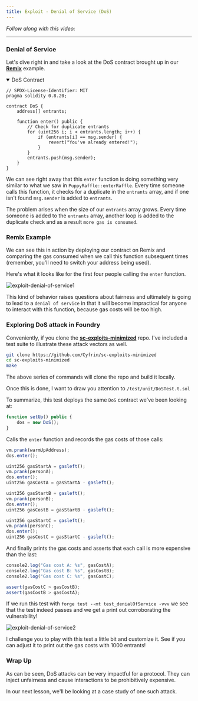 ```yaml
---
title: Exploit - Denial of Service (DoS)
---
```


_Follow along with this video:_

---

### Denial of Service

Let's dive right in and take a look at the DoS contract brought up in our [**Remix**](https://remix.ethereum.org/#url=https://github.com/Cyfrin/sc-exploits-minimized/blob/main/src/denial-of-service/DoS.sol&lang=en&optimize=false&runs=200&evmVersion=null&version=soljson-v0.8.20+commit.a1b79de6.js) example.

<details open>
<summary>DoS Contract</summary>

```solidity
// SPDX-License-Identifier: MIT
pragma solidity 0.8.20;

contract DoS {
    address[] entrants;

    function enter() public {
        // Check for duplicate entrants
        for (uint256 i; i < entrants.length; i++) {
            if (entrants[i] == msg.sender) {
                revert("You've already entered!");
            }
        }
        entrants.push(msg.sender);
    }
}
```

</details>

We can see right away that this `enter` function is doing something very similar to what we saw in `PuppyRaffle::enterRaffle`. Every time someone calls this function, it checks for a duplicate in the `entrants` array, and if one isn't found `msg.sender` is added to `entrants`.

The problem arises when the size of our `entrants` array grows. Every time someone is added to the `entrants` array, another loop is added to the duplicate check and as a result `more gas is consumed`.

### Remix Example

We can see this in action by deploying our contract on Remix and comparing the gas consumed when we call this function subsequent times (remember, you'll need to switch your address being used).

Here's what it looks like for the first four people calling the `enter` function.

![exploit-denial-of-service1](/security-section-4/11-exploit-denial-of-service/exploit-denial-of-service1.png)

This kind of behavior raises questions about fairness and ultimately is going to lead to a `denial of service` in that it will become impractical for anyone to interact with this function, because gas costs will be too high.

### Exploring DoS attack in Foundry

Conveniently, if you clone the [**sc-exploits-minimized**](https://github.com/Cyfrin/sc-exploits-minimized) repo. I've included a test suite to illustrate these attack vectors as well.

```bash
git clone https://github.com/Cyfrin/sc-exploits-minimized
cd sc-exploits-minimized
make
```

The above series of commands will clone the repo and build it locally.

Once this is done, I want to draw you attention to `/test/unit/DoSTest.t.sol`

To summarize, this test deploys the same `DoS` contract we've been looking at:

```js
function setUp() public {
    dos = new DoS();
}
```

Calls the `enter` function and records the gas costs of those calls:

```js
vm.prank(warmUpAddress);
dos.enter();

uint256 gasStartA = gasleft();
vm.prank(personA);
dos.enter();
uint256 gasCostA = gasStartA - gasleft();

uint256 gasStartB = gasleft();
vm.prank(personB);
dos.enter();
uint256 gasCostB = gasStartB - gasleft();

uint256 gasStartC = gasleft();
vm.prank(personC);
dos.enter();
uint256 gasCostC = gasStartC - gasleft();
```

And finally prints the gas costs and asserts that each call is more expensive than the last:

```js
console2.log("Gas cost A: %s", gasCostA);
console2.log("Gas cost B: %s", gasCostB);
console2.log("Gas cost C: %s", gasCostC);

assert(gasCostC > gasCostB);
assert(gasCostB > gasCostA);
```

If we run this test with `forge test --mt test_denialOfService -vvv` we see that the test indeed passes and we get a print out corroborating the vulnerability!

![exploit-denial-of-service2](/security-section-4/11-exploit-denial-of-service/exploit-denial-of-service2.png)

I challenge you to play with this test a little bit and customize it. See if you can adjust it to print out the gas costs with 1000 entrants!

### Wrap Up

As can be seen, DoS attacks can be very impactful for a protocol. They can inject unfairness and cause interactions to be prohibitively expensive.

In our next lesson, we'll be looking at a case study of one such attack.
